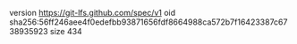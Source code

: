 version https://git-lfs.github.com/spec/v1
oid sha256:56ff246aee4f0edefbb93871656fdf8664988ca572b7f16423387c6738935923
size 434
